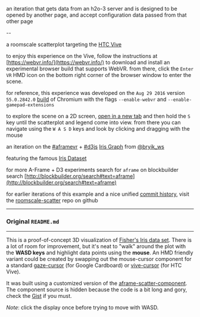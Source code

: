 an iteration that gets data from an h2o-3 server and is designed to be opened by another page, and accept configuration data passed from that other page

--

a roomscale scatterplot targeting the [HTC Vive](https://en.wikipedia.org/wiki/HTC_Vive)

to enjoy this experience on the Vive, follow the instructions at [https://webvr.info/](https://webvr.info/) to download and install an experimental browser build that supports WebVR.  from there, click the `Enter VR` HMD icon on the bottom right corner of the browser window to enter the scene.  

for reference, this experience was developed on the `Aug 29 2016` version `55.0.2842.0` [build](https://drive.google.com/drive/u/1/folders/0BzudLt22BqGRQUExYzVoLU5VT2c) of Chromium with the flags `--enable-webvr` and `--enable-gamepad-extensions`

to explore the scene on a 2D screen, [open in a new tab](http://bl.ocks.org/micahstubbs/raw/bef97f728381aca3f803a585581e7dbd) and then hold the `S` key until the scatterplot and legend come into view.  from there you can navigate using the `W A S D` keys and look by clicking and dragging with the mouse

an iteration on the [#aframevr](https://twitter.com/search?q=%23aframevr) + [#d3js](https://twitter.com/search?q=%23d3js) [Iris Graph](http://bl.ocks.org/bryik/1a4d7eab9512400de3c03086f03016c8) from [@bryik_ws](https://twitter.com/bryik_ws)

featuring the famous [Iris Dataset](http://archive.ics.uci.edu/ml/datasets/Iris)

for more A-Frame + D3 experiments 
search for `aframe` on blockbuilder search
[http://blockbuilder.org/search#text=aframe](http://blockbuilder.org/search#text=aframe)

for earlier iterations of this example and a nice unified [commit history](https://github.com/micahstubbs/roomscale-scatter/commits/master), visit the [roomscale-scatter](https://github.com/micahstubbs/roomscale-scatter) repo on github

---

### Original `README.md`

---

This is a proof-of-concept 3D visualization of [Fisher's Iris data set](https://en.wikipedia.org/wiki/Iris_flower_data_set). There is a lot of room for improvement, but it's neat to "walk" around the plot with the **WASD keys** and highlight data points using the **mouse**. An HMD friendly variant could be created by swapping out the mouse-cursor component for a standard [gaze-cursor](https://aframe.io/docs/0.3.0/components/cursor.html) (for Google Cardboard) or [vive-cursor](https://github.com/bryik/aframe-vive-cursor-component) (for HTC Vive).

It was built using a customized version of the [aframe-scatter-component](aframe-scatter-component). The component source is hidden because the code is a bit long and gory, check the [Gist](https://gist.github.com/bryik/1a4d7eab9512400de3c03086f03016c8#file-hidden-aframe-scatter-component-js) if you must.

*Note*: click the display once before trying to move with WASD.
